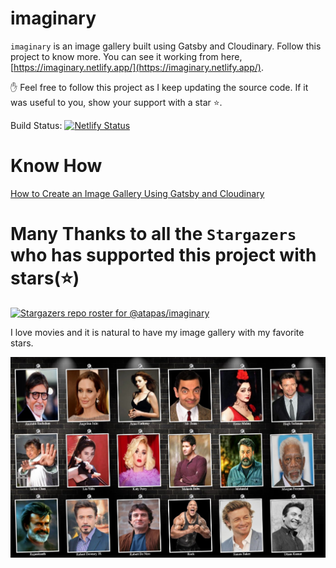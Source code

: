 # imaginary

`imaginary` is an image gallery built using Gatsby and Cloudinary. Follow this project to know more. You can see it working from here, [https://imaginary.netlify.app/](https://imaginary.netlify.app/). 

✋ Feel free to follow this project as I keep updating the source code. If it was useful to you, show your support with a star ⭐.

Build Status: [![Netlify Status](https://api.netlify.com/api/v1/badges/471c83f3-278b-4b1e-823b-5b1c8c1056b0/deploy-status)](https://app.netlify.com/sites/imaginary/deploys)

# Know How
[How to Create an Image Gallery Using Gatsby and Cloudinary](https://www.freecodecamp.org/news/how-to-create-an-image-gallery-gatsby-and-cloudinary/)

# Many Thanks to all the `Stargazers` who has supported this project with stars(⭐)

[![Stargazers repo roster for @atapas/imaginary](https://reporoster.com/stars/atapas/imaginary)](https://github.com/atapas/imaginary/stargazers)

I love movies and it is natural to have my image gallery with my favorite stars.

<img src='snap.jpg' alt='snap' />
